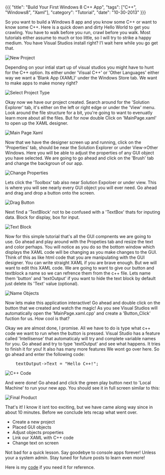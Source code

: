 {{{
  "title": "Build Your First Windows 8 C++ App",
  "tags": ["C++", "Windows8", "Xaml"],
  "category": "Tutorial",
  "date": "10-30-2013"
}}}

So you want to build a Windows 8 app and you know some C++ or
want to know some C++. Here is a quick down and dirty Hello World
to get you crawling.<!--more--> You have to walk before you run, crawl before
you walk. Most tutorials either assume to much or too little, so
I will try to strike a happy medium. You have Visual Studios install
right? I'l wait here while you go get that.

![New Project](/post_imgs/HelloC++/newProject.png)

Depending on your intial start up of visual studios you might have to
hunt for the C++ option. Its either under 'Visual C++' or
'Other Languages' either way we want a 'Blank App (XAML)' under the
Windows Store tab. We want to make apps to make money right?

![Select Project Type](/post_imgs/HelloC++/selectProjectType.png)

Okay now we have our project created. Search around for the 'Solution
Explorer' tab, it's either on the left or right edge or under the 'View'
menu. Look around the file structure for a bit, you're going to want
to evenuatly learn more about all the files. But for now double Click 
on 'MainPage.xaml' to open up the XAML designer.

![Main Page Xaml](/post_imgs/HelloC++/mainPageXaml.png)

Now that we have the designer screen up and running, click on the
'Properties' tab, should be near the Solution Explorer or under
View->Other Windows. Here you will be able to adjust the properties
of any GUI object you have selected. We are going to go ahead and
click on the 'Brush' tab and change the backgroun of our app.

![Change Properties](/post_imgs/HelloC++/changeProperties.png)

Lets click the 'Toolbox' tab also near Solution Expoloer or under
view. This is where you will see nearly every GUI object you will ever
need. Go ahead and drag and drop a button onto the screen.

![Drag Button](/post_imgs/HelloC++/dragButton.png)

Next find a 'TextBlock' not to be confused with a 'TextBox' thats for
inputing data. Block for display, box for input.

![Text Block](/post_imgs/HelloC++/textBlock.png)

Now for this simple tutorial that's all the GUI compnents we are
going to use. Go ahead and play around with the Propeties tab
and resize the text and color perhaps. You will notice as you do so
the bottom window which displays the XAML code will be changing as
you make changes to the GUI. Think of this as like html code that you
are manipulating with the GUI designer. You can write straight XAML
if you are brave enough. But we will want to edit this XAML code.
We are going to want to give our button and textblock a name so we
can refrence them from the c++ file. Lets name them 'button' and
'textOutput' if you want to hide the text block by default just delete
its 'Text' value (optional).

![Name Objects](/post_imgs/HelloC++/nameObjects.png)

Now lets make this application interactive! Go ahead and double click
on the button that we created and watch the magic! As you see Visual
Studios will automatically open the 'MainPage.xaml.cpp' and create a
'Button_Click' fuction for us. How cool is that?

Okay we are almost done, I promise. All we have to do is type what c++
code we want to run when the button is pressed. Visual Studio has a
feature called 'Intellisense' that automaticaly will try and complete
variable names for you. Go ahead and try to type 'textOutput' and see what
happens. It tries to finish it for you! It also has many more features
We wont go over here. So go ahead and enter the following code:

<pre>
    textOutput->Text = "Hello C++!";
</pre>

![C++ Code](/post_imgs/HelloC++/cppCode.png)

And were done! Go ahead and click the green play button next to 'Local
Machine' to run your new app. You should see it in full screen similar
to this:

![Final Product](/post_imgs/HelloC++/finalProduct.png)

That's it! I know it isnt too exciting, but we have came along way since
in about 10 minutes. Before we conclude lets recap what went over.

<ul>
    <li>Create a new project</li>
    <li>Placed GUI objects</li>
    <li>Adjust objects properties</li>
    <li>Link our XAML with C++ code</li>
    <li>Change text on screen</li>
</ul>

Not bad for a quick lesson. Say goodebye to console apps forever! Unless
your a system admin. Stay tuned for future posts to learn even more!

Here is my <a href='/downloads/HelloC++GUI.zip'>code</a> if you need it for
reference.

